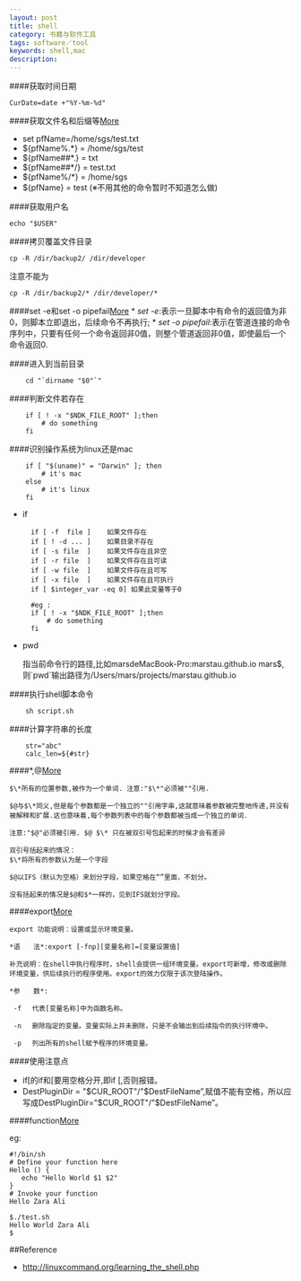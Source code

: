 ```yaml
---
layout: post
title: shell
category: 书籍与软件工具
tags: software／tool
keywords: shell,mac
description: 
---
```


####获取时间日期

```
CurDate=date +"%Y-%m-%d"
```

####获取文件名和后缀等[More](http://bbs.chinaunix.net/thread-1825455-1-1.html)
  * set pfName=/home/sgs/test.txt
  * ${pfName%.*}   = /home/sgs/test
  * ${pfName##*.} = txt
  * ${pfName##*/} = test.txt
  * ${pfName%/*}   = /home/sgs
  * ${pfName}     = test (※不用其他的命令暂时不知道怎么做)
  
####获取用户名

```
echo "$USER"
```

####拷贝覆盖文件目录
```
cp -R /dir/backup2/ /dir/developer
```

注意不能为

```
cp -R /dir/backup2/* /dir/developer/*
```

####set -e和set -o pipefail[More](http://blog.csdn.net/t0nsha/article/details/8606886)
    * *set -e*:表示一旦脚本中有命令的返回值为非0，则脚本立即退出，后续命令不再执行;
    * *set -o pipefail*:表示在管道连接的命令序列中，只要有任何一个命令返回非0值，则整个管道返回非0值，即使最后一个命令返回0.

####进入到当前目录

        cd "`dirname "$0"`"
####判断文件若存在

        if [ ! -x "$NDK_FILE_ROOT" ];then
        	# do something
        fi

####识别操作系统为linux还是mac

        if [ "$(uname)" = "Darwin" ]; then
        	# it's mac
        else
        	# it's linux
        fi

* if

        if [ -f  file ]    如果文件存在
        if [ ! -d ... ]    如果目录不存在
        if [ -s file  ]    如果文件存在且非空 
        if [ -r file  ]    如果文件存在且可读
        if [ -w file  ]    如果文件存在且可写
        if [ -x file  ]    如果文件存在且可执行
        if [ $integer_var -eq 0] 如果此变量等于0
        
        #eg :
        if [ ! -x "$NDK_FILE_ROOT" ];then
        	# do something
        fi
* pwd
  
  指当前命令行的路径,比如marsdeMacBook-Pro:marstau.github.io mars$,则\`pwd\`输出路径为/Users/mars/projects/marstau.github.io

####执行shell脚本命令
        
        sh script.sh

####计算字符串的长度

        str="abc"
        calc_len=${#str}
####$*,$@[More](http://hi.baidu.com/chorchee/item/19b8c44470e7a42311ee1e30)

    $\*所有的位置参数,被作为一个单词. 注意:"$\*"必须被""引用.
    
    $@与$\*同义,但是每个参数都是一个独立的""引用字串,这就意味着参数被完整地传递,并没有被解释和扩展.这也意味着,每个参数列表中的每个参数都被当成一个独立的单词.
  
    注意:"$@"必须被引用. $@ $\* 只在被双引号包起来的时候才会有差异
  
    双引号括起来的情况：
    $\*将所有的参数认为是一个字段
  
    $@以IFS（默认为空格）来划分字段，如果空格在“”里面，不划分。
  
    没有括起来的情况是$@和$*一样的，见到IFS就划分字段。
####export[More](http://www.cnblogs.com/zhangze/articles/1832542.html)

    export 功能说明：设置或显示环境变量。

    *语　　法*:export [-fnp][变量名称]=[变量设置值]
    
    补充说明：在shell中执行程序时，shell会提供一组环境变量。export可新增，修改或删除环境变量，供后续执行的程序使用。export的效力仅限于该次登陆操作。
    
    *参　　数*:
    
     -f 　代表[变量名称]中为函数名称。
    	
     -n 　删除指定的变量。变量实际上并未删除，只是不会输出到后续指令的执行环境中。
    	
     -p 　列出所有的shell赋予程序的环境变量。

####使用注意点
* if[的if和[要用空格分开,即if [,否则报错。
* DestPluginDir = "\$CUR_ROOT"/"\$DestFileName”,赋值不能有空格，所以应写成DestPluginDir="\$CUR_ROOT"/"\$DestFileName”。

####function[More](http://www.tutorialspoint.com/unix/unix-shell-functions.htm)

eg:

```
#!/bin/sh
# Define your function here
Hello () {
   echo "Hello World $1 $2"
}
# Invoke your function
Hello Zara Ali
```

```
$./test.sh
Hello World Zara Ali
$
```

##Reference
* <http://linuxcommand.org/learning_the_shell.php>
